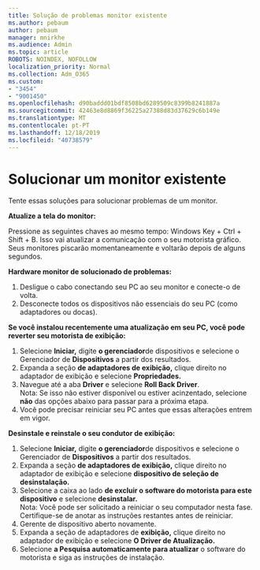 ```yaml
---
title: Solução de problemas monitor existente
ms.author: pebaum
author: pebaum
manager: mnirkhe
ms.audience: Admin
ms.topic: article
ROBOTS: NOINDEX, NOFOLLOW
localization_priority: Normal
ms.collection: Adm_O365
ms.custom:
- "3454"
- "9001450"
ms.openlocfilehash: d90baddd01bdf8508bd6289509c8399b8241887a
ms.sourcegitcommit: 42463e8d8869f36225a27388d83d37629c6b149e
ms.translationtype: MT
ms.contentlocale: pt-PT
ms.lasthandoff: 12/18/2019
ms.locfileid: "40738579"
---
```

# <a name="troubleshoot-an-existing-monitor"></a>Solucionar um monitor existente

Tente essas soluções para solucionar problemas de um monitor. 

**Atualize a tela do monitor:**

Pressione as seguintes chaves ao mesmo tempo: Windows Key + Ctrl + Shift + B. Isso vai atualizar a comunicação com o seu motorista gráfico. Seus monitores piscarão momentaneamente e voltarão depois de alguns segundos.

**Hardware monitor de solucionado de problemas:**

1. Desligue o cabo conectando seu PC ao seu monitor e conecte-o de volta.
2. Desconecte todos os dispositivos não essenciais do seu PC (como adaptadores ou docas).

**Se você instalou recentemente uma atualização em seu PC, você pode reverter seu motorista de exibição:**

1. Selecione **Iniciar,** digite **o gerenciador**de dispositivos e selecione o Gerenciador de **Dispositivos** a partir dos resultados.
2. Expanda a seção **de adaptadores de exibição,** clique direito no adaptador de exibição e selecione **Propriedades.**
3. Navegue até a aba **Driver** e selecione **Roll Back Driver**. <br>
Nota: Se isso não estiver disponível ou estiver acinzentado, selecione **não** das opções abaixo para passar para a próxima etapa.
4. Você pode precisar reiniciar seu PC antes que essas alterações entrem em vigor.

**Desinstale e reinstale o seu condutor de exibição:**

1. Selecione **Iniciar,** digite **o gerenciador**de dispositivos e selecione o Gerenciador de **Dispositivos** a partir dos resultados.
2. Expanda a seção **de adaptadores de exibição,** clique direito no adaptador de exibição e selecione **dispositivo de seleção de desinstalação.** 
3. Selecione a caixa ao lado **de excluir o software do motorista para este dispositivo** e selecione **desinstalar.**<br>
Nota: Você pode ser solicitado a reiniciar o seu computador nesta fase. Certifique-se de anotar as instruções restantes antes de reiniciar.
4. Gerente de dispositivo aberto novamente.
5. Expanda a seção de adaptadores de **exibição,** clique direito no adaptador de exibição e selecione **O Driver de Atualização.**
6. Selecione **a Pesquisa automaticamente para atualizar** o software do motorista e siga as instruções de instalação.